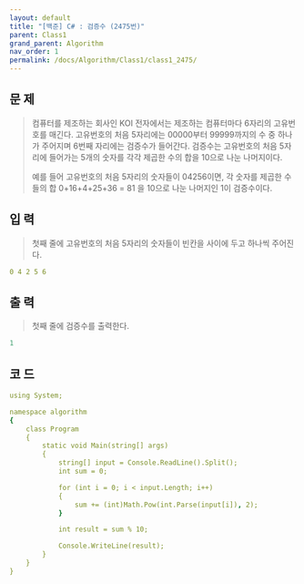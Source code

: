```yaml
---
layout: default
title: "[백준] C# : 검증수 (2475번)"
parent: Class1
grand_parent: Algorithm
nav_order: 1
permalink: /docs/Algorithm/Class1/class1_2475/
---
```


## 문 제
> 컴퓨터를 제조하는 회사인 KOI 전자에서는 제조하는 컴퓨터마다 6자리의 고유번호를 매긴다. 고유번호의 처음 5자리에는 00000부터 99999까지의 수 중 하나가 주어지며 6번째 자리에는 검증수가 들어간다. 검증수는 고유번호의 처음 5자리에 들어가는 5개의 숫자를 각각 제곱한 수의 합을 10으로 나눈 나머지이다.
>
> 예를 들어 고유번호의 처음 5자리의 숫자들이 04256이면, 각 숫자를 제곱한 수들의 합 0+16+4+25+36 = 81 을 10으로 나눈 나머지인 1이 검증수이다.

## 입 력
> 첫째 줄에 고유번호의 처음 5자리의 숫자들이 빈칸을 사이에 두고 하나씩 주어진다.

```yaml
0 4 2 5 6
```

## 출 력
> 첫째 줄에 검증수를 출력한다.

```yaml
1
```

## 코 드

```yaml
using System;

namespace algorithm
{
    class Program
    {
        static void Main(string[] args)
        {
            string[] input = Console.ReadLine().Split();
            int sum = 0;

            for (int i = 0; i < input.Length; i++)
            {
                sum += (int)Math.Pow(int.Parse(input[i]), 2);
            }

            int result = sum % 10;

            Console.WriteLine(result);
        }
    }
}

```
